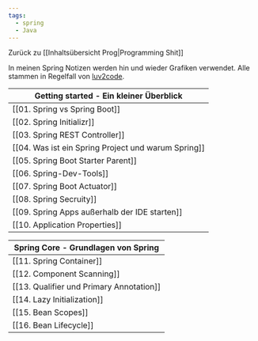 ```yaml
---
tags:
  - spring
  - Java
---
```

Zurück zu [[Inhaltsübersicht Prog|Programming Shit]]

In meinen Spring Notizen werden hin und wieder Grafiken verwendet. Alle stammen in Regelfall von [luv2code](https://luv2code.com/). 

|Getting started - Ein kleiner Überblick|
|---|
|[[01. Spring vs Spring Boot]]|
|[[02. Spring Initializr]]|
|[[03. Spring REST Controller]]|
|[[04. Was ist ein Spring Project und warum Spring]]|
|[[05. Spring Boot Starter Parent]]|
|[[06. Spring-Dev-Tools]]|
|[[07. Spring Boot Actuator]]|
|[[08. Spring Secruity]]|
|[[09. Spring Apps außerhalb der IDE starten]]|
|[[10. Application Properties]]|

|Spring Core - Grundlagen von Spring|
|---|
|[[11. Spring Container]]|
|[[12. Component Scanning]]|
|[[13. Qualifier und Primary Annotation]]|
|[[14. Lazy Initialization]]|
|[[15. Bean Scopes]]|
|[[16. Bean Lifecycle]]|

